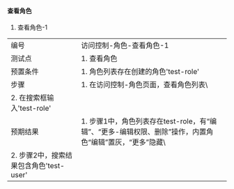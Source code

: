#### 查看角色

1. 查看角色-1

|||
| ---- | ---- |
| 编号 | 访问控制-角色-查看角色-1 |
| 测试点 | 1. 查看角色 |
| 预置条件 | 1. 角色列表存在创建的角色'test-role' |
| 步骤 | 1. 在访问控制-角色页面，查看角色列表\
2. 在搜索框输入'test-role' |
| 预期结果 | 1. 步骤1中，角色列表存在test-role，有“编辑”、“更多-编辑权限、删除”操作，内置角色“编辑”置灰，“更多”隐藏\
2. 步骤2中，搜索结果包含角色'test-user' |